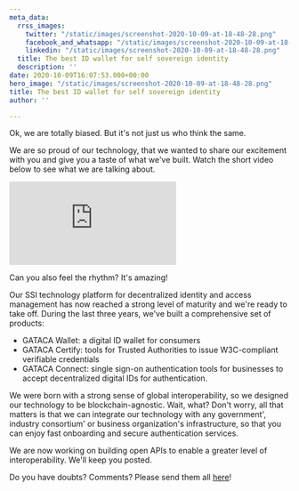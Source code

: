 ```yaml
---
meta_data:
  rrss_images:
    twitter: "/static/images/screenshot-2020-10-09-at-18-48-28.png"
    facebook_and_whatsapp: "/static/images/screenshot-2020-10-09-at-18-48-28.png"
    linkedin: "/static/images/screenshot-2020-10-09-at-18-48-28.png"
  title: The best ID wallet for self sovereign identity
  description: ''
date: 2020-10-09T16:07:53.000+00:00
hero_image: "/static/images/screenshot-2020-10-09-at-18-48-28.png"
title: The best ID wallet for self sovereign identity
author: ''

---
```

Ok, we are totally biased. But it's not just us who think the same.

We are so proud of our technology, that we wanted to share our excitement with you and give you a taste of what we've built. Watch the short video below to see what we are talking about.

<div class='embed-container'>
<iframe src='https://player.vimeo.com/video/466597082?texttrack=en' frameborder='0' webkitAllowFullScreen mozallowfullscreen allowFullScreen></iframe>
</div>

Can you also feel the rhythm? It's amazing!

Our SSI technology platform for decentralized identity and access management has now reached a strong level of maturity and we're ready to take off. During the last three years, we've built a comprehensive set of products:

* GATACA Wallet: a digital ID wallet for consumers
* GATACA Certify: tools for Trusted Authorities to issue W3C-compliant verifiable credentials
* GATACA Connect: single sign-on authentication tools for businesses to accept decentralized digital IDs for authentication.

We were born with a strong sense of global interoperability, so we designed our technology to be blockchain-agnostic. Wait, what? Don't worry, all that matters is that we can integrate our technology with any government', industry consortium' or business organization's  infrastructure, so that you can enjoy fast onboarding and secure authentication services.

We are now working on building open APIs to enable a greater level of interoperability. We'll keep you posted.

Do you have doubts? Comments? Please send them all [here](https://twitter.com/GATACA_ID/status/1314594761559478275 "here")!